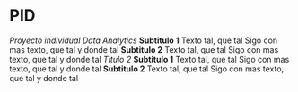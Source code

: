 # PID
*Proyecto individual Data Analytics*
**Subtitulo 1**
Texto tal, que tal 
Sigo con mas texto, que tal y donde tal
**Subtitulo 2**
Texto tal, que tal 
Sigo con mas texto, que tal y donde tal
*Titulo 2*
**Subtitulo 1**
Texto tal, que tal 
Sigo con mas texto, que tal y donde tal
**Subtitulo 2**
Texto tal, que tal 
Sigo con mas texto, que tal y donde tal